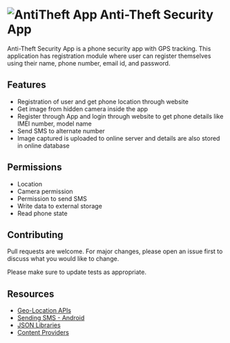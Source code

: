 #    ![AntiTheft App](https://res.cloudinary.com/drxuibycz/image/upload/v1577270099/icon_c4j58v.ico)    Anti-Theft Security App 

Anti-Theft Security App is a phone security app with GPS tracking. This
application has registration module where user can register themselves using their name, phone number, email id, and password.

## Features

* Registration of user and get phone location through website
* Get image from hidden camera inside the app
* Register through App and login through website to get phone details like IMEI number, model name
* Send SMS to alternate number
* Image captured is uploaded to online server and details are also stored in online database

## Permissions

* Location
* Camera permission 
* Permission to send SMS
* Write data to external storage
* Read phone state

## Contributing
Pull requests are welcome. For major changes, please open an issue first to discuss what you would like to change.

Please make sure to update tests as appropriate.

## Resources
* [Geo-Location APIs](https://cloud.google.com/maps-platform/)
* [Sending SMS - Android](http://www.tutorialspoint.com/android/android_sending_sms.htm)
* [JSON Libraries](https://www.tutorialspoint.com/json/json_syntax.htm)
* [Content Providers](https://developer.android.com/guide/topics/providers/content-providers.html)
